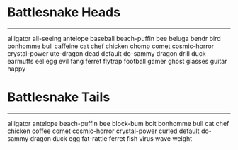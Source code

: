 # Battlesnake Heads
-----------------
alligator
all-seeing
antelope
baseball
beach-puffin
bee
beluga
bendr
bird
bonhomme
bull
caffeine
cat
chef
chicken
chomp
comet
cosmic-horror
crystal-power
ute-dragon
dead
default
do-sammy
dragon
drill
duck
earmuffs
eel
egg
evil
fang
ferret
flytrap
football
gamer
ghost
glasses
guitar
happy

# Battlesnake Tails
-----------------
alligator
antelope
beach-puffin
bee
block-bum
bolt
bonhomme
bull
cat
chef
chicken
coffee
comet
cosmic-horror
crystal-power
curled
default
do-sammy
dragon
duck
egg
fat-rattle
ferret
fish
virus
wave
weight
